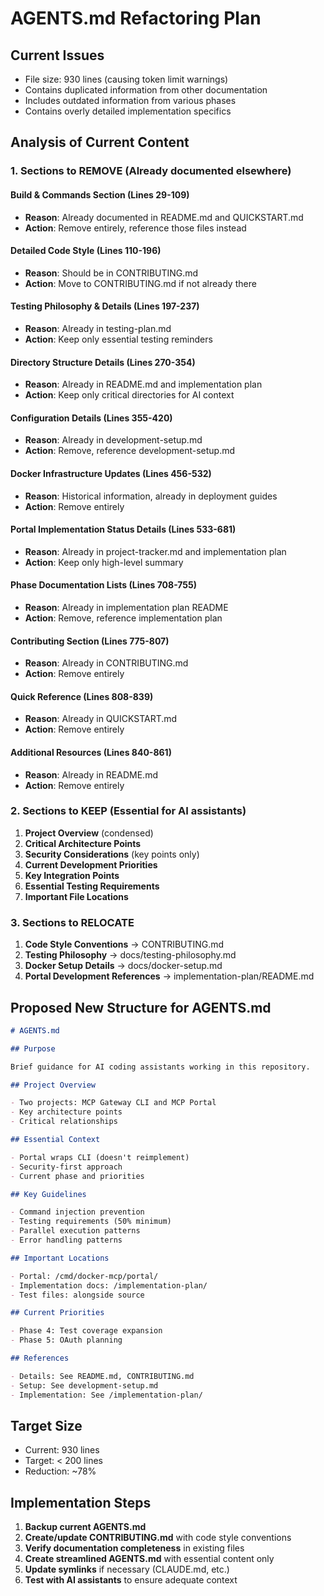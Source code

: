 # AGENTS.md Refactoring Plan

## Current Issues

- File size: 930 lines (causing token limit warnings)
- Contains duplicated information from other documentation
- Includes outdated information from various phases
- Contains overly detailed implementation specifics

## Analysis of Current Content

### 1. Sections to REMOVE (Already documented elsewhere)

#### Build & Commands Section (Lines 29-109)

- **Reason**: Already documented in README.md and QUICKSTART.md
- **Action**: Remove entirely, reference those files instead

#### Detailed Code Style (Lines 110-196)

- **Reason**: Should be in CONTRIBUTING.md
- **Action**: Move to CONTRIBUTING.md if not already there

#### Testing Philosophy & Details (Lines 197-237)

- **Reason**: Already in testing-plan.md
- **Action**: Keep only essential testing reminders

#### Directory Structure Details (Lines 270-354)

- **Reason**: Already in README.md and implementation plan
- **Action**: Keep only critical directories for AI context

#### Configuration Details (Lines 355-420)

- **Reason**: Already in development-setup.md
- **Action**: Remove, reference development-setup.md

#### Docker Infrastructure Updates (Lines 456-532)

- **Reason**: Historical information, already in deployment guides
- **Action**: Remove entirely

#### Portal Implementation Status Details (Lines 533-681)

- **Reason**: Already in project-tracker.md and implementation plan
- **Action**: Keep only high-level summary

#### Phase Documentation Lists (Lines 708-755)

- **Reason**: Already in implementation plan README
- **Action**: Remove, reference implementation plan

#### Contributing Section (Lines 775-807)

- **Reason**: Already in CONTRIBUTING.md
- **Action**: Remove entirely

#### Quick Reference (Lines 808-839)

- **Reason**: Already in QUICKSTART.md
- **Action**: Remove entirely

#### Additional Resources (Lines 840-861)

- **Reason**: Already in README.md
- **Action**: Remove entirely

### 2. Sections to KEEP (Essential for AI assistants)

1. **Project Overview** (condensed)
2. **Critical Architecture Points**
3. **Security Considerations** (key points only)
4. **Current Development Priorities**
5. **Key Integration Points**
6. **Essential Testing Requirements**
7. **Important File Locations**

### 3. Sections to RELOCATE

1. **Code Style Conventions** → CONTRIBUTING.md
2. **Testing Philosophy** → docs/testing-philosophy.md
3. **Docker Setup Details** → docs/docker-setup.md
4. **Portal Development References** → implementation-plan/README.md

## Proposed New Structure for AGENTS.md

```markdown
# AGENTS.md

## Purpose

Brief guidance for AI coding assistants working in this repository.

## Project Overview

- Two projects: MCP Gateway CLI and MCP Portal
- Key architecture points
- Critical relationships

## Essential Context

- Portal wraps CLI (doesn't reimplement)
- Security-first approach
- Current phase and priorities

## Key Guidelines

- Command injection prevention
- Testing requirements (50% minimum)
- Parallel execution patterns
- Error handling patterns

## Important Locations

- Portal: /cmd/docker-mcp/portal/
- Implementation docs: /implementation-plan/
- Test files: alongside source

## Current Priorities

- Phase 4: Test coverage expansion
- Phase 5: OAuth planning

## References

- Details: See README.md, CONTRIBUTING.md
- Setup: See development-setup.md
- Implementation: See /implementation-plan/
```

## Target Size

- Current: 930 lines
- Target: < 200 lines
- Reduction: ~78%

## Implementation Steps

1. **Backup current AGENTS.md**
2. **Create/update CONTRIBUTING.md** with code style conventions
3. **Verify documentation completeness** in existing files
4. **Create streamlined AGENTS.md** with essential content only
5. **Update symlinks** if necessary (CLAUDE.md, etc.)
6. **Test with AI assistants** to ensure adequate context
